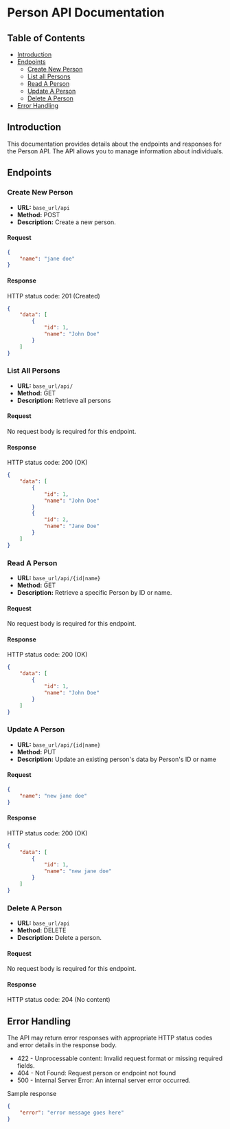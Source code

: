 # Person API Documentation

## Table of Contents

-   <a href="#introduction">Introduction</a>
-   <a href="#endpoints">Endpoints</a>
    -   <a href="#create">Create New Person</a>
    -   <a href="#list">List all Persons</a>
    -   <a href="#read">Read A Person</a>
    -   <a href="#update">Update A Person</a>
    -   <a href="delete">Delete A Person</a>
-   <a href="#errors">Error Handling</a>

<span id="introduction"></span>

## Introduction

This documentation provides details about the endpoints and responses for the Person API. The API allows you to manage information about individuals.

<span id="endpoints"></span>

## Endpoints

<span id="create"></span>

### Create New Person

-   **URL:** `base_url/api`
-   **Method:** POST
-   **Description:** Create a new person.

#### Request

```json
{
    "name": "jane doe"
}
```

#### Response

HTTP status code: 201 (Created)

```json
{
    "data": [
        {
            "id": 1,
            "name": "John Doe"
        }
    ]
}
```

<span id="list"></span>

### List All Persons

-   **URL:** `base_url/api/`
-   **Method:** GET
-   **Description:** Retrieve all persons

#### Request

No request body is required for this endpoint.

#### Response

HTTP status code: 200 (OK)

```json
{
    "data": [
        {
            "id": 1,
            "name": "John Doe"
        }
        {
            "id": 2,
            "name": "Jane Doe"
        }
    ]
}
```

<span id="read"></span>

### Read A Person

-   **URL:** `base_url/api/{id|name}`
-   **Method:** GET
-   **Description:** Retrieve a specific Person by ID or name.

#### Request

No request body is required for this endpoint.

#### Response

HTTP status code: 200 (OK)

```json
{
    "data": [
        {
            "id": 1,
            "name": "John Doe"
        }
    ]
}
```

<span id="update"></span>

### Update A Person

-   **URL:** `base_url/api/{id|name}`
-   **Method:** PUT
-   **Description:** Update an existing person's data by Person's ID or name

#### Request

```json
{
    "name": "new jane doe"
}
```

#### Response

HTTP status code: 200 (OK)

```json
{
    "data": [
        {
            "id": 1,
            "name": "new jane doe"
        }
    ]
}
```

<span id="delete"></span>

### Delete A Person

-   **URL:** `base_url/api`
-   **Method:** DELETE
-   **Description:** Delete a person.

#### Request

No request body is required for this endpoint.

#### Response

HTTP status code: 204 (No content)

<span id="errors"></span>

## Error Handling

The API may return error responses with appropriate HTTP status codes and error details in the response body.

-   422 - Unprocessable content: Invalid request format or missing required fields.
-   404 - Not Found: Request person or endpoint not found
-   500 - Internal Server Error: An internal server error occurred.

Sample response

```json
{
    "error": "error message goes here"
}
```
